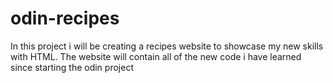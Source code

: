 # odin-recipes 

In this project i will be creating a recipes website to showcase my new skills with HTML. The website will contain all of the new code i have learned since starting the odin project
